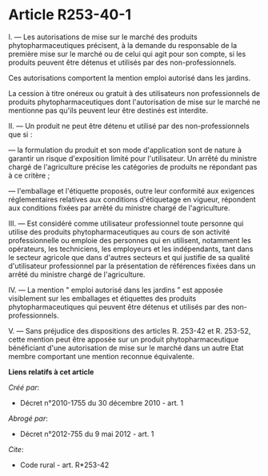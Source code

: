 # Article R253-40-1

I. ― Les autorisations de mise sur le marché des produits phytopharmaceutiques précisent, à la demande du responsable de la
première mise sur le marché ou de celui qui agit pour son compte, si les produits peuvent être détenus et utilisés par des
non-professionnels. 

Ces autorisations comportent la mention emploi autorisé dans les jardins. 

La cession à titre onéreux ou gratuit à des utilisateurs non professionnels de produits phytopharmaceutiques dont
l'autorisation de mise sur le marché ne mentionne pas qu'ils peuvent leur être destinés est interdite. 

II. ― Un produit ne peut être détenu et utilisé par des non-professionnels que si : 

― la formulation du produit et son mode d'application sont de nature à garantir un risque d'exposition limité pour
l'utilisateur. Un arrêté du ministre chargé de l'agriculture précise les catégories de produits ne répondant pas à ce
critère ; 

― l'emballage et l'étiquette proposés, outre leur conformité aux exigences réglementaires relatives aux conditions
d'étiquetage en vigueur, répondent aux conditions fixées par arrêté du ministre chargé de l'agriculture. 

III. ― Est considéré comme utilisateur professionnel toute personne qui utilise des produits phytopharmaceutiques au cours de
son activité professionnelle ou emploie des personnes qui en utilisent, notamment les opérateurs, les techniciens, les
employeurs et les indépendants, tant dans le secteur agricole que dans d'autres secteurs et qui justifie de sa qualité
d'utilisateur professionnel par la présentation de références fixées dans un arrêté du ministre chargé de l'agriculture. 

IV. ― La mention " emploi autorisé dans les jardins ” est apposée visiblement sur les emballages et étiquettes des produits
phytopharmaceutiques qui peuvent être détenus et utilisés par des non-professionnels.

V. ― Sans préjudice des dispositions des articles R. 253-42 et R. 253-52, cette mention peut être apposée sur un produit
phytopharmaceutique bénéficiant d'une autorisation de mise sur le marché dans un autre Etat membre comportant une mention
reconnue équivalente.

**Liens relatifs à cet article**

_Créé par_:

  - Décret n°2010-1755 du 30 décembre 2010 - art. 1

_Abrogé par_:

  - Décret n°2012-755 du 9 mai 2012 - art. 1

_Cite_:

  - Code rural - art. R*253-42
